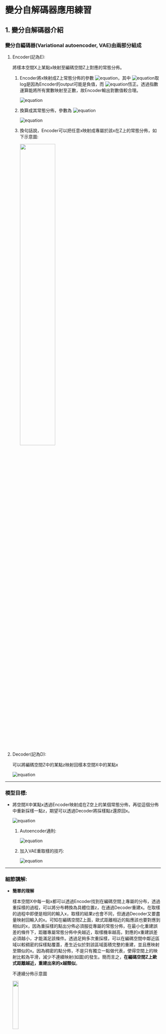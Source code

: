 

# 變分自解碼器應用練習

## 1. 變分自解碼器介紹

### 變分自編碼器(Variational autoencoder, VAE)由兩部分組成

1. Encoder(記為E):

   將樣本空間X上某點x映射至編碼空間Z上對應的常態分佈。
   
   1. Encoder將x映射成Z上常態分佈的參數
      ![equation](https://latex.codecogs.com/svg.latex?\color{blue}\mu,log\sigma^2)，其中
      ![equation](https://latex.codecogs.com/svg.latex?\color{blue}\sigma^2)取log是因為Encoder的output可能是負值，而
      ![equation](https://latex.codecogs.com/svg.latex?\color{blue}\sigma^2)恆正。透過指數運算能將所有實數映射至正數，故Encoder輸出對數值較合理。
   
      ![equation](https://latex.codecogs.com/svg.latex?\color{blue}\mu_{E(x)},log\sigma^2_{E(x)}=E(x))
   
   2. 換算成其常態分佈，參數為
      ![equation](https://latex.codecogs.com/svg.latex?\color{blue}\mu_{E(x)},\sigma^2_{E(x)})
   
      ![equation](https://latex.codecogs.com/svg.latex?\color{blue}N(\mu_{E(x)},\sigma^2_{E(x)}))
   
   3. 換句話說，Encoder可以把任意x映射成專屬於該x在Z上的常態分佈，如下示意圖:
   
      <img src="https://github.com/you-ming-hu/AutoEncoder_Practice/blob/master/images/%E7%9C%8B%E9%BD%8A%E6%A8%99%E6%BA%96%E5%B8%B8%E6%85%8B%E5%88%86%E4%BD%88.png" width="50%" height="50%">

2. Decoder(記為D):

   可以將編碼空間Z中的某點z映射回樣本空間X中的某點x
   
   ![equation](https://latex.codecogs.com/svg.latex?\color{blue}\overline{x}=D(z),\quad%20\overline{x}\in%20X)
   
---

### 模型目標:

- 將空間X中某點x透過Encoder映射成在Z空上的某個常態分佈，再從這個分佈中重新採樣一點z，期望可以透過Decoder將採樣點z還原回x。

   ![equation](https://latex.codecogs.com/svg.latex?\color{blue}find\quad%20E^*,D^*)

   1. Autoencoder通則:
   
      ![equation](https://latex.codecogs.com/svg.latex?\color{blue}E^*,D^*=\underset{E,D}{\operatorname{argmin}}Expect_{x\sim%20Data}[||x-D(E(x))||^2])
   
   2. 加入VAE重取樣的技巧:
   
      ![equation](https://latex.codecogs.com/svg.latex?\color{blue}E^*,D^*=\underset{E,D}{\operatorname{argmin}}Expect_{x\sim%20Data}[||x-D(\mu_{E(x)}+\sigma_{E(x)}*\epsilon)||^2],\quad%20\epsilon\sim%20N(0,1))

---

### 細節講解:

- **簡單的理解**

  樣本空間X中每一點x都可以透過Encoder找到在編碼空間上專屬的分布，透過重採樣的過程，可以將分布轉換為具體位置z，在通過Decoder重建x。在取樣的過程中即便是相同的輸入x，取樣的結果z也會不同，但通過Decoder又要盡量映射回輸入的x。可知在編碼空間Z上面，歐式距離相近的點應該也要對應到相似的x，因為重採樣的點出分佈必須服從專屬的常態分佈，在最小化重建誤差的條件下，距離專屬常態分佈中央越近，取樣機率越高，對應的x重建誤差必須越小，才能滿足該條件。透過足夠多次重採樣，可以在編碼空間中鄰近區域以較稠密的採樣點覆蓋，產生近似於對該區域面積完整的重建，並且應映射至類似的x。因為稠密的點分佈，不是只有獨立一點做代表，使得空間上的映射比較為平滑，減少不連續映射(如圖)的發生。簡而言之，**在編碼空間Z上歐式距離越近，重建出來的x越類似**。

  不連續分佈示意圖
  
  <img src="https://github.com/you-ming-hu/AutoEncoder_Practice/blob/master/images/%E4%B8%8D%E9%80%A3%E7%BA%8C%E5%88%86%E4%BD%88.png"  width="20%" height="20%">

- **重採樣與梯度**
  
  1. 重採樣
     
     從一常態分佈
     ![equation](https://latex.codecogs.com/svg.latex?\color{blue}N_{\mu,\sigma^2})中取樣
     ![equation](https://latex.codecogs.com/svg.latex?\color{blue}x')可以利用標準常態分佈
     ![equation](https://latex.codecogs.com/svg.latex?\color{blue}N_{0,1})的取樣去模擬，其轉換如下:
  
     ![equation](https://latex.codecogs.com/svg.latex?\color{blue}if\quad%20N_{\mu,\sigma^2}(\epsilon')=N_{0,1}(\epsilon),\quad%20then\quad%20\epsilon'=\mu+\epsilon*\sigma)
  
     所以實際上只要從
     ![equation](https://latex.codecogs.com/svg.latex?\color{blue}N_{0,1})取樣
     ![equation](https://latex.codecogs.com/svg.latex?\color{blue}\epsilon)，再換算成
     ![equation](https://latex.codecogs.com/svg.latex?\color{blue}\mu+\epsilon*\sigma)，即等價於從
     ![equation](https://latex.codecogs.com/svg.latex?\color{blue}N_{\mu,\sigma^2})中取樣，示意圖如下:
  
     <img src="https://github.com/you-ming-hu/AutoEncoder_Practice/blob/master/images/%E9%87%8D%E5%8F%96%E6%A8%A3.png" width="20%" height="20%">
     
  2. 梯度求導
     
     (1)![equation](https://latex.codecogs.com/svg.latex?\color{blue}\frac{\partial%20L}{\partial\mu}=\frac{\partial%20L}{\partial\epsilon'}\frac{\partial\epsilon'}{\partial\mu})
     
     (2)![equation](https://latex.codecogs.com/svg.latex?\color{blue}\frac{\partial%20L}{\partial\sigma^2}=\frac{\partial%20L}{\partial\epsilon'}\frac{\partial\epsilon'}{\partial\sigma^2})
     
     即便
     ![equation](https://latex.codecogs.com/svg.latex?\color{blue}\epsilon)是隨機非固定的，但仍可視為一常數，那麼從
     ![equation](https://latex.codecogs.com/svg.latex?\color{blue}\epsilon'=\mu+\epsilon*\sigma)可看出(1),(2)都是可導的，得知**重採樣是一個可導的操作**。

- **分佈限制**

  重建的過程當中，μ會提供確切的位置，因為ε是隨機的，σ*ε則發揮了重取樣的作用。在有限且離散的資料樣本下，對於連續編碼空間上所有鄰近區域，訓練時實際上只能對應到單一的x，而不是對應到相似的x，所以σ無可避免會增加重建誤差。由於σ持續提供誤差，在進行梯度下降時，σ肯定會被越縮越小，以減少重建誤差。σ縮小則失去重取樣的功能，這是非期望的，故在此引入對分佈的限制條件，如數學式及式意圖如下。
  
  ![equation](https://latex.codecogs.com/svg.latex?\color{blue}N(\mu_{E(x)},\sigma^2_{E(x)})\approx%20N(0,1)\qquad%20,x\in%20X\quad%20and%20\quad%20x\sim%20Data)
  
  <img src="https://github.com/you-ming-hu/AutoEncoder_Practice/blob/master/images/%E7%9C%8B%E9%BD%8A%E6%A8%99%E6%BA%96%E5%B8%B8%E6%85%8B%E5%88%86%E4%BD%88.png" width="50%" height="50%">

  簡單的想法是:
  
  ![equation](https://latex.codecogs.com/svg.latex?\color{blue}find\quad%20E^*)
  
  ![equation](https://latex.codecogs.com/svg.latex?\color{blue}E^*=\underset{E}{\operatorname{argmin}}Expect_{x\sim%20Data}[L2([\mu_{E(x)},\sigma^2_{E(X)}],[0,1])])
  
  但**VAE有另一種處理法，既然希望兩分佈相似，可以使用KL Divergence量測分佈的差異，數值越小則代表越接近目標分佈N(0,1)**，故改成以下:
  
  ![equation](https://latex.codecogs.com/svg.latex?\color{blue}find\quad%20E^*)
  
  ![equation](https://latex.codecogs.com/svg.latex?\color{blue}E^*=\underset{E}{\operatorname{argmin}}Expect_{x\sim%20Data}[KLD(N(0,1),N(\mu_{E(x)},\sigma^2_{E(x)}))])
  
  ![equation](https://latex.codecogs.com/svg.latex?\color{blue}KLD(N(0,1),N(\mu_{E(x)},\sigma^2_{E(x)}))=\frac{1}{2}(-log\sigma_{E(x)}^2+\mu^2_{E(x)}+\sigma^2_{E(x)}-1))
  
  化簡過程參考 \quad 苏剑林. (Mar. 18, 2018). 《变分自编码器（一）：原来是这么一回事 》
  
  ![equation](https://latex.codecogs.com/svg.latex?\color{blue}E^*=\underset{E}{\operatorname{argmin}}Expect_{x\sim%20Data}[\frac{1}{2}(-log\sigma_{E(x)}^2+\mu^2_{E(x)}+\sigma^2_{E(x)}-1)])
  
  故總誤差函數除了重建誤差之外，還須包含資料點映射的分佈和標準常態分佈的差異，一個數學式正確，但邏輯及上不完整的想法，就是直接把兩者相加，於是整個模型改為以下:
  
  ![equation](https://latex.codecogs.com/svg.latex?\color{blue}find\quad%20E^*,D^*)
  
  ![equation](https://latex.codecogs.com/svg.latex?\color{blue}E^*,D^*=\underset{E,D}{\operatorname{argmin}}Expect_{x\sim%20Data}[ReconstructError+KLD],\quad\epsilon\sim%20N(0,1))
  
  ![equation](https://latex.codecogs.com/svg.latex?\color{blue}ReconstructError=||x-D(\mu_{E(x)}+\sigma_{E(x)}*\epsilon)||^2)
  
  ![equation](https://latex.codecogs.com/svg.latex?\color{blue}KLD=\frac{1}{2}(-log\sigma_{E(x)}^2+\mu^2_{E(x)}+\sigma^2_{E(x)}-1))
  
  正確的推導參考《变分自编码器（二）：从贝叶斯观点出发 》，這邊解釋為甚麼重建誤差和KL Divergence可以相加。

  另外對於分佈的限制並不僅限於使用KL Divergence，參考《变分自编码器（三）：这样做为什么能成？ 》，裡面提及靠單一採樣點估測其專屬常態分佈與標準常態分佈N(0,1)差異的方法，且與KL Divergence是等價的，實現程式碼在參考文獻Convolutional Variational Autoencoder中Define the loss function and the optimizer部分可以找到。

- **多變數常態分佈**

  前述所有的公式僅提及單變數常態分佈，但實際上編碼空間Z是多維的，事實上VAE中的Encoder所映射的分佈是假定多維度且各維度獨立的常態分佈。

  **在各維度獨立的條件下，把各維度的KLDivergence總合起來即可，若非獨立則不能這樣算，原來的KLDivergence修改為下式**。
  
  ![equation](https://latex.codecogs.com/svg.latex?\color{blue}KLD(N(0,1),N(\mu_{E(x)},\sigma^2_{E(x)}))=\frac{1}{2}\sum_{i=1}^{d}(-log\sigma_{E(x)i}^2+\mu^2_{E(x)i}+\sigma^2_{E(x)i}-1))
  
  ![equation](https://latex.codecogs.com/svg.latex?\color{blue},d=dim(EncodingSpace))
  
  整體模型修改為:
  
  ![equation](https://latex.codecogs.com/svg.latex?\color{blue}find\quad%20E^*,D^*)
  
  ![equation](https://latex.codecogs.com/svg.latex?\color{blue}E^*,D^*=\underset{E,D}{\operatorname{argmin}}Expect_{x\sim%20Data}[ReconstructError+KLD],\quad\epsilon\sim%20N(0,1))
  
  ![equation](https://latex.codecogs.com/svg.latex?\color{blue}ReconstructError=||x-D(\mu_{E(x)}+\sigma_{E(x)}*\epsilon)||^2)
  
  ![equation](https://latex.codecogs.com/svg.latex?\color{blue}KLD=\frac{1}{2}\sum_{i=1}^{d}(-log\sigma_{E(x)}^2+\mu^2_{E(x)}+\sigma^2_{E(x)}-1),\quad%20d=dim(EncodingSpace))

---

### 總結:

完整的數學模型如下

![equation](https://latex.codecogs.com/svg.latex?\color{blue}find\quad%20E^*,D^*)

![equation](https://latex.codecogs.com/svg.latex?\color{blue}E^*,D^*=\underset{E,D}{\operatorname{argmin}}Expect_{x\sim%20Data}[ReconstructError+KLD],\quad\epsilon\sim%20N(0,1))

![equation](https://latex.codecogs.com/svg.latex?\color{blue}ReconstructError=||x-D(\mu_{E(x)}+\sigma_{E(x)}*\epsilon)||^2)

![equation](https://latex.codecogs.com/svg.latex?\color{blue}KLD=\frac{1}{2}\sum_{i=1}^{d}(-log\sigma_{E(x)}^2+\mu^2_{E(x)}+\sigma^2_{E(x)}-1),\quad%20d=dim(EncodingSpace))

VAE即為Encoder與Decoder的組合。

---

參考文獻&圖片引用: 

1. [苏剑林. (Mar. 18, 2018). 《变分自编码器（一）：原来是这么一回事 》]( https://spaces.ac.cn/archives/5253)
2. [苏剑林. (Mar. 28, 2018). 《变分自编码器（二）：从贝叶斯观点出发 》]( https://spaces.ac.cn/archives/5343)
3. [苏剑林. (Apr. 03, 2018). 《变分自编码器（三）：这样做为什么能成？ 》]( https://spaces.ac.cn/archives/5383)
4. [Convolutional Variational Autoencoder](https://www.tensorflow.org/tutorials/generative/cvae)

## 2. 應用練習

**資料來源:** https://www.kaggle.com/c/house-prices-advanced-regression-techniques/overview

**程式碼架構:**

```
├─ Variational_AutoEncoder.ipynb : 模型實現
├─ data_description.txt
├─ test.csv
└─ train.csv
```

---

## 發想:

房子在建造的時候可能會有某些特定的配置，像是越多的房間也有較高的機會搭配越多的衛浴設備，甚至可以進行聚類，例如:二房一衛、四房兩衛等等的配置。然而這些配置也會影響房價，像是四房比二房貴的機率比較高。最終可以從潛變量空間中約略預測房價。那麼在類別變項中或許也有這樣的組合，並且對於房價有預測能力。
## 理論:
若一群資料點在高維度空間中有某種分布，且該分布可以用較低的維度表達，則可以訓練VAE將資料點投影進低維度空間，再從低維度空間重建輸入資料。
換句話說，可以透過VAE建立能夠儲存資訊的低維度空間，且給定一個位於該低維空間中的點可以反推其在高維度空間中的位置。

## 假設:
若房屋的類別變項具備某種特定分布，應該可以輸入至VAE在重建回來，同時在潛變量空間中存在有意義的分布，或許跟房價有某種程度上應對關係。
## 模型意義:
這是一個非監督式學習。因為不需要用到答案(這裡是SalePrice)，所以可以把訓練跟測試資料都拿來使用，不浪費測試資料，也比較不須擔心對SalePrice的過度擬合。若可以在潛變量空間上看出房價的分布，基本上可以確定類別變項對房價是有影響的，畢竟訓練過程模型沒有對房價進行推論，不可能從中學到關於房價的任何資訊。

## 結論:

1. **確實可以透過VAE進行壓縮再重建。**訓練過程中訓練資料集和驗證資料集的重構誤差均呈下降趨勢，訓練資料集重構誤差下降得知VAE可以在訓練資料集上進行壓縮與重建，另外驗證資料集重構誤差下降，可以排除訓VAE在練資料集上過度擬合的可能，確定利用此方法是有泛化能力的。訓練過程如下圖片，訓練資料集重構誤差(reconstruct)，驗證資料集重構誤差(val_reconstruct):

   1. 使用原文的loss的結果

      <img src="C:\Users\Atlas\Dropbox\Portfolio\AutoEncoder_Practice\images\encode-original.png" alt="encode-original" style="zoom:38%;" />

   2. 使用單一點抽樣估計loss的結果

      <img src="C:\Users\Atlas\Dropbox\Portfolio\AutoEncoder_Practice\images\encoding-resample.png" alt="encoding-resample" style="zoom:38%;" />

2. **確實可以在編碼空間上看出房價的分布趨勢**，而該趨勢不是隨機分布，即便模型本身沒有使用過房價進行學習。合併利用訓練資料集(已去除SalePrice欄位)和驗證資料集的類別變項，經過VAE映射至編碼空間，繪製出映射在編碼空間上的散佈圖，並且依照房價對數值進行上色，查看是否呈現有意義的分布，結果如下圖。

   1. 使用原文的loss的結果

      ![train-original](C:\Users\Atlas\Dropbox\Portfolio\AutoEncoder_Practice\images\train-original.png)

   2. 使用單一點抽樣估計loss的結果

      ![train-resample](C:\Users\Atlas\Dropbox\Portfolio\AutoEncoder_Practice\images\train-resample.png)

## 訓練心得:

1. 訓練的過程中，一開始所有的點都集中在中央，且房價也沒辦法呈現有意義的分布。原本以為是這方法本身不可行，或是Enoceder或Decoder不夠深沒辦法正確學習或是太深導致梯度消失，試圖調整Encoder和Decoder的深度、加入residual block、activation function避免使用sigmoid造成梯度消失、不同optimizer及learning rate，但是都沒有辦法達到理想的結果。後來想到，Loss = ReconstuctError + KLDivergence，雖然Loss內的兩項是不可獨立討論的，但我想到KLDivergence這項有可能對於所有分布向標準常態分布看齊N(0,1)過於強烈，導致所有的點集中在中央，所以我試著加入超參數去調整KLDivergence的比例，當係數約為0.005時會有比較好的結果。

2. 使用兩種概念的loss function確實能達到類似的結果，可以說是在這個主題上兩者幾乎是等價的。

---

## 備註:

本練習在設計的時候考慮到若此演算法應用到真實情境中，新的資料可能在某個類別變項有缺失值，可是訓練資料在該類別變相沒有缺失值，所以在進行one-hot-encoding的時候不會讓缺失值在新增一類，而是讓該類別變項轉換的one-hot-encoding內容均為0，也就是pd.get_dummies的參數dummy_na=False，這樣在為來發生這個問題的時候資料能夠相容。另外若未來經過one-hot-encoding新增了訓練資料集沒有的欄位，輸入時會先被丟棄，以維持原本模型能夠接受的輸入，待模型重新訓練後方能納入新的欄位。
